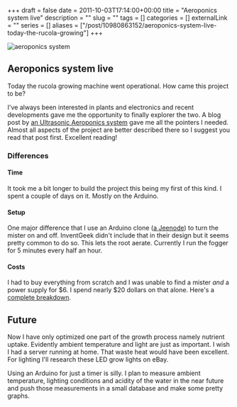 +++ 
draft = false
date = 2011-10-03T17:14:00+00:00
title = "Aeroponics system live"
description = ""
slug = "" 
tags = []
categories = []
externalLink = ""
series = []
aliases = ["/post/10980863152/aeroponics-system-live-today-the-rucola-growing"]
+++

![aeroponics system](/aeroponics_system.jpg)

Aeroponics system live
----------------------

Today the rucola growing machine went operational. How came this project
to be?

I've always been interested in plants and electronics and recent
developments gave me the opportunity to finally explorer the two. A blog
post by [an Ultrasonic Aeroponics
system](http://www.inventgeek.com/2011-Projects/Ultrasonic-Aeroponic-System/Overview.aspx)
gave me all the pointers I needed. Almost all aspects of the project are
better described there so I suggest you read that post first. Excellent
reading!

### Differences

#### Time

It took me a bit longer to build the project this being my first of this
kind. I spent a couple of days on it. Mostly on the Arduino.

#### Setup

One major difference that I use an Arduino clone ([a
Jeenode](http://jeelabs.org)) to turn the mister on and off. InventGeek
didn't include that in their design but it seems pretty common to do so.
This lets the root aerate. Currently I run the fogger for 5 minutes
every half an hour.

#### Costs

I had to buy everything from scratch and I was unable to find a mister
*and* a power supply for \$6. I spend nearly \$20 dollars on that alone.
Here's a [complete
breakdown](https://docs.google.com/spreadsheet/ccc?key=0AnaTiZjJ-EphdEQxY0VPVExxWVVnVzFIY05OcFNaR1E&hl=en_US).

Future
------

Now I have only optimized one part of the growth process namely nutrient
uptake. Evidently ambient temperature and light are just as important. I
wish I had a server running at home. That waste heat would have been
excellent. For lighting I'll research these LED grow lights on eBay.

Using an Arduino for just a timer is silly. I plan to measure ambient
temperature, lighting conditions and acidity of the water in the near
future and push those measurements in a small database and make some
pretty graphs.


